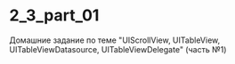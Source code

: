 # 2_3_part_01
Домашние задание по теме "UIScrollView, UITableView, UITableViewDatasource, UITableViewDelegate" (часть №1)
